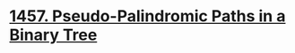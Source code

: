 # [1457. Pseudo-Palindromic Paths in a Binary Tree](https://leetcode.com/problems/pseudo-palindromic-paths-in-a-binary-tree/)

